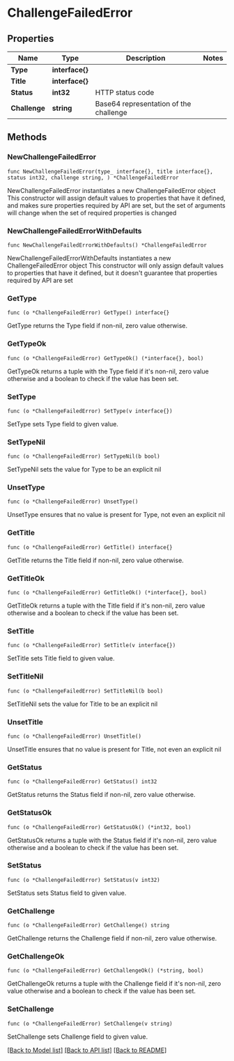 # ChallengeFailedError

## Properties

Name | Type | Description | Notes
------------ | ------------- | ------------- | -------------
**Type** | **interface{}** |  | 
**Title** | **interface{}** |  | 
**Status** | **int32** | HTTP status code | 
**Challenge** | **string** | Base64 representation of the challenge | 

## Methods

### NewChallengeFailedError

`func NewChallengeFailedError(type_ interface{}, title interface{}, status int32, challenge string, ) *ChallengeFailedError`

NewChallengeFailedError instantiates a new ChallengeFailedError object
This constructor will assign default values to properties that have it defined,
and makes sure properties required by API are set, but the set of arguments
will change when the set of required properties is changed

### NewChallengeFailedErrorWithDefaults

`func NewChallengeFailedErrorWithDefaults() *ChallengeFailedError`

NewChallengeFailedErrorWithDefaults instantiates a new ChallengeFailedError object
This constructor will only assign default values to properties that have it defined,
but it doesn't guarantee that properties required by API are set

### GetType

`func (o *ChallengeFailedError) GetType() interface{}`

GetType returns the Type field if non-nil, zero value otherwise.

### GetTypeOk

`func (o *ChallengeFailedError) GetTypeOk() (*interface{}, bool)`

GetTypeOk returns a tuple with the Type field if it's non-nil, zero value otherwise
and a boolean to check if the value has been set.

### SetType

`func (o *ChallengeFailedError) SetType(v interface{})`

SetType sets Type field to given value.


### SetTypeNil

`func (o *ChallengeFailedError) SetTypeNil(b bool)`

 SetTypeNil sets the value for Type to be an explicit nil

### UnsetType
`func (o *ChallengeFailedError) UnsetType()`

UnsetType ensures that no value is present for Type, not even an explicit nil
### GetTitle

`func (o *ChallengeFailedError) GetTitle() interface{}`

GetTitle returns the Title field if non-nil, zero value otherwise.

### GetTitleOk

`func (o *ChallengeFailedError) GetTitleOk() (*interface{}, bool)`

GetTitleOk returns a tuple with the Title field if it's non-nil, zero value otherwise
and a boolean to check if the value has been set.

### SetTitle

`func (o *ChallengeFailedError) SetTitle(v interface{})`

SetTitle sets Title field to given value.


### SetTitleNil

`func (o *ChallengeFailedError) SetTitleNil(b bool)`

 SetTitleNil sets the value for Title to be an explicit nil

### UnsetTitle
`func (o *ChallengeFailedError) UnsetTitle()`

UnsetTitle ensures that no value is present for Title, not even an explicit nil
### GetStatus

`func (o *ChallengeFailedError) GetStatus() int32`

GetStatus returns the Status field if non-nil, zero value otherwise.

### GetStatusOk

`func (o *ChallengeFailedError) GetStatusOk() (*int32, bool)`

GetStatusOk returns a tuple with the Status field if it's non-nil, zero value otherwise
and a boolean to check if the value has been set.

### SetStatus

`func (o *ChallengeFailedError) SetStatus(v int32)`

SetStatus sets Status field to given value.


### GetChallenge

`func (o *ChallengeFailedError) GetChallenge() string`

GetChallenge returns the Challenge field if non-nil, zero value otherwise.

### GetChallengeOk

`func (o *ChallengeFailedError) GetChallengeOk() (*string, bool)`

GetChallengeOk returns a tuple with the Challenge field if it's non-nil, zero value otherwise
and a boolean to check if the value has been set.

### SetChallenge

`func (o *ChallengeFailedError) SetChallenge(v string)`

SetChallenge sets Challenge field to given value.



[[Back to Model list]](../README.md#documentation-for-models) [[Back to API list]](../README.md#documentation-for-api-endpoints) [[Back to README]](../README.md)


